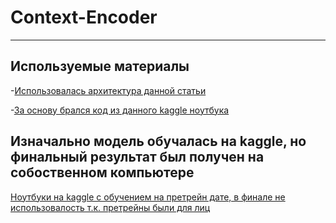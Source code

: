 # Context-Encoder
-------------------------------------------------------------

## Используемые материалы

-[Использовалась архитектура данной статьи](https://arxiv.org/pdf/1604.07379v2.pdf)

-[За основу брался код из данного kaggle ноутбука](https://www.kaggle.com/balraj98/context-encoder-gan-for-image-inpainting-pytorch/data)


## Изначально модель обучалась на kaggle, но финальный результат был получен на собоственном компьютере

[Ноутбуки на kaggle с обучением на претрейн дате, в финале не использовалость т.к. претрейны были для лиц](https://www.kaggle.com/v1lkaav1lka/context-encoder-gan)
